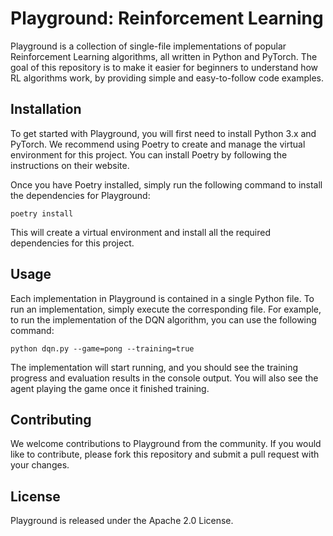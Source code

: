 # Playground: Reinforcement Learning
Playground is a collection of single-file implementations of popular Reinforcement Learning algorithms, all written in Python and PyTorch. The goal of this repository is to make it easier for beginners to understand how RL algorithms work, by providing simple and easy-to-follow code examples.

## Installation
To get started with Playground, you will first need to install Python 3.x and PyTorch. We recommend using Poetry to create and manage the virtual environment for this project. You can install Poetry by following the instructions on their website.

Once you have Poetry installed, simply run the following command to install the dependencies for Playground:

```
poetry install
```
This will create a virtual environment and install all the required dependencies for this project.

## Usage
Each implementation in Playground is contained in a single Python file. To run an implementation, simply execute the corresponding file. For example, to run the implementation of the DQN algorithm, you can use the following command:

```
python dqn.py --game=pong --training=true
```
The implementation will start running, and you should see the training progress and evaluation results in the console output.
You will also see the agent playing the game once it finished training.

## Contributing
We welcome contributions to Playground from the community. If you would like to contribute, please fork this repository and submit a pull request with your changes.

## License
Playground is released under the Apache 2.0 License.
